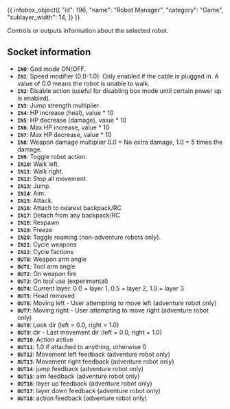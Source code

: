 {{ infobox_object({
	"id": 196,
	"name": "Robot Manager",
	"category": "Game",
	"sublayer_width": 14,
}) }}

Controls or outputs information about the selected robot.

## Socket information
- **`IN0`**: God mode ON/OFF.
- **`IN1`**: Speed modifier (0.0-1.0). Only enabled if the cable is plugged in. A value of 0.0 means the robot is unable to walk.
- **`IN2`**: Disable action (useful for disabling box mode until certain power up is enabled).
- **`IN3`**: Jump strength multiplier.
- **`IN4`**: HP increase (heal), value * 10
- **`IN5`**: HP decrease (damage), value * 10
- **`IN6`**: Max HP increase, value * 10
- **`IN7`**: Max HP decrease, value * 10
- **`IN8`**: Weapon damage multiplier 0.0 = No extra damage, 1.0 = 5 times the damage.
- **`IN9`**: Toggle robot action.
- **`IN10`**: Walk left.
- **`IN11`**: Walk right.
- **`IN12`**: Stop all movement.
- **`IN13`**: Jump.
- **`IN14`**: Aim.
- **`IN15`**: Attack.
- **`IN16`**: Attach to nearest backpack/RC
- **`IN17`**: Detach from any backpack/RC
- **`IN18`**: Respawn
- **`IN19`**: Freeze
- **`IN20`**: Toggle roaming (non-adventure robots only).
- **`IN21`**: Cycle weapons
- **`IN22`**: Cycle factions
- **`OUT0`**: Weapon arm angle
- **`OUT1`**: Tool arm angle
- **`OUT2`**: On weapon fire
- **`OUT3`**: On tool use (experimental)
- **`OUT4`**: Current layer. 0.0 = layer 1, 0.5 = layer 2, 1.0 = layer 3
- **`OUT5`**: Head removed
- **`OUT6`**: Moving left - User attempting to move left (adventure robot only)
- **`OUT7`**: Moving right - User attempting to move right (adventure robot only)
- **`OUT8`**: Look dir (left = 0.0, right = 1.0)
- **`OUT9`**: dir - Last movement dir (left = 0.0, right = 1.0)
- **`OUT10`**: Action active
- **`OUT11`**: 1.0 if attached to anything, otherwise 0
- **`OUT12`**: Movement left feedback (adventure robot only)
- **`OUT13`**: Movement right feedback (adventure robot only)
- **`OUT14`**: jump feedback (adventure robot only)
- **`OUT15`**: aim feedback (adventure robot only)
- **`OUT16`**: layer up feedback (adventure robot only)
- **`OUT17`**: layer down feedback (adventure robot only)
- **`OUT18`**: action feedback (adventure robot only)